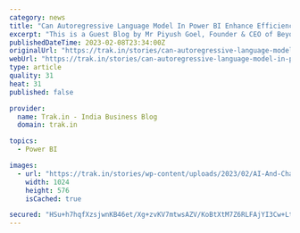 ```yaml
---
category: news
title: "Can Autoregressive Language Model In Power BI Enhance Efficiency In Data Analytics?"
excerpt: "This is a Guest Blog by Mr Piyush Goel, Founder & CEO of Beyond Key In today’s world, where everything is centered around data manipulation and meeting customer demands precisely, using natural language to search through your data is the quickest approach to finding an answer from it."
publishedDateTime: 2023-02-08T23:34:00Z
originalUrl: "https://trak.in/stories/can-autoregressive-language-model-in-power-bi-enhance-efficiency-in-data-analytics/"
webUrl: "https://trak.in/stories/can-autoregressive-language-model-in-power-bi-enhance-efficiency-in-data-analytics/"
type: article
quality: 31
heat: 31
published: false

provider:
  name: Trak.in - India Business Blog
  domain: trak.in

topics:
  - Power BI

images:
  - url: "https://trak.in/stories/wp-content/uploads/2023/02/AI-And-Chatbots-Opt-1-1280x720-1-1024x576.jpeg"
    width: 1024
    height: 576
    isCached: true

secured: "HSu+h7hqfXzsjwnKB46et/Xg+zvKV7mtwsAZV/KoBtXtM7Z6RLFAjYI3Cw+LtiXCKQyhoIiIrlf1pbJdmvaAJ+4achiu8GSREmmFvZahkCXY9GshJIRviFL51iaRxyAlybKHZ2FeyPR3YJabVty5gBum1VNDtRl82n0K90Fb9TSe7fHjpTBz7cN8xoAFjtSvdr9wJ1VAinRexhMoKxrjIC+2JtD52XWI/QDSMO2Hs6lC5+AfK0uFxgRAUyKhA1DRVQ2Fw4LbC/Vp2TuUeA/qaMhVO2xE4Y5S1Nn6lMdcZUJfTeWNtkZY/V4rODwLkqaArvwhF6krZq8fOQRUv8VvAeFlUS0K470OObgRoRQcC8s=;84CNd3GtwRpVnmcKnAJiNw=="
---
```


